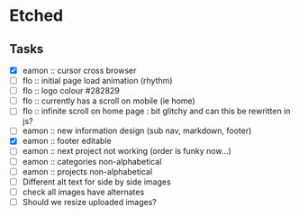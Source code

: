 # Etched


## Tasks
- [x] eamon :: cursor cross browser
- [ ] flo :: initial page load animation (rhythm)
- [ ] flo :: logo colour #282829
- [ ] flo :: currently has a scroll on mobile (ie home)
- [ ] flo :: infinite scroll on home page : bit glitchy and can this be rewritten in js?
- [ ] eamon :: new information design (sub nav, markdown, footer)
- [x] eamon :: footer editable
- [ ] eamon :: next project not working (order is funky now...)
- [ ] eamon :: categories non-alphabetical
- [ ] eamon :: projects non-alphabetical
- [ ] Different alt text for side by side images
- [ ] check all images have alternates
- [ ] Should we resize uploaded images?
